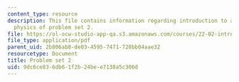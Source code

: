 ```yaml
---
content_type: resource
description: This file contains information regarding introduction to applied nuclear
  physics of problem set 2.
file: https://ol-ocw-studio-app-qa.s3.amazonaws.com/courses/22-02-introduction-to-applied-nuclear-physics-spring-2012/9dc6ce836db61f2b24bee7130a5c306d_MIT22_02S12_pset2.pdf
file_type: application/pdf
parent_uid: 2b806ab8-de03-4595-7471-728bb04aae32
resourcetype: Document
title: Problem set 2
uid: 9dc6ce83-6db6-1f2b-24be-e7130a5c306d
---
```

